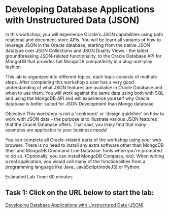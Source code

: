 # Developing Database Applications with Unstructured Data (JSON)

In this workshop, you will experience Oracle's JSON capabilities using both relational and document-store APIs. You will be learn all variants of how to leverage JSON in the Oracle database, starting from the native JSON datatype over JSON Collections and JSON Duality Views - the latest groundbreaking JSON-related functionality, to the Oracle Database API for MongoDB that provides full MongoDB compatibility in a plug-and-play fashion

This lab is organized into different topics, each topic consists of multiple steps. After completing this workshop a user has a very good understanding of what JSON features are available in Oracle Database and when to use them. You will work against the same data using both with SQL and using the MongoDB API and will experience yourself why Oracle database is better suited for JSON Development than Mongo database.

Objective
This workshop is not a 'cookbook' or 'design guideline' on how to work with JSON data - the purpose is to illustrate various JSON features that the Oracle Database offers. That said, you likely find that many examples are applicable to your business needs!

You can complete all Oracle-related parts of the workshop using your web browser. There is no need to install any extra software other than MongoDB Shell and MongoDB Command Line Database Tools when you're prompted to do so. (Optionally, you can install MongoDB Compass, too). When writing a real application, you would call many of the functionalities from a programming language like Java, JavaScript(nodeJS) or Python.

Estimated Lab Time: 60 minutes

## Task 1: Click on the URL below to start the lab:
[Developing Database Applications with Unstructured Data (JSON)](https://livelabs.oracle.com/pls/apex/dbpm/r/livelabs/view-workshop?wid=3635)